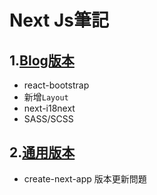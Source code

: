 # Next Js筆記

## 1.[Blog版本](README.blog_simple.md)
* react-bootstrap
* 新增`Layout`
* next-i18next
* SASS/SCSS

## 2.[通用版本](README.common.md)
* create-next-app 版本更新問題